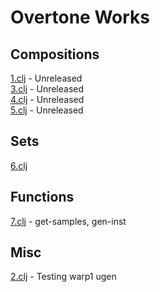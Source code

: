 # Overtone Works

## Compositions
<a href="https://github.com/paullucas/overtone-works/blob/master/src/overtone/1.clj">1.clj</a> - Unreleased
<br>
<a href="https://github.com/paullucas/overtone-works/blob/master/src/overtone/3.clj">3.clj</a> - Unreleased
<br>
<a href="https://github.com/paullucas/overtone-works/blob/master/src/overtone/4.clj">4.clj</a> - Unreleased
<br>
<a href="https://github.com/paullucas/overtone-works/blob/master/src/overtone/5.clj">5.clj</a> - Unreleased

## Sets
<a href="https://github.com/paullucas/overtone-works/blob/master/src/overtone/6.clj">6.clj</a>

## Functions
<a href="https://github.com/paullucas/overtone-works/blob/master/src/overtone/7.clj">7.clj</a> - get-samples, gen-inst

## Misc
<a href="https://github.com/paullucas/overtone-works/blob/master/src/overtone/2.clj">2.clj</a> - Testing warp1 ugen

